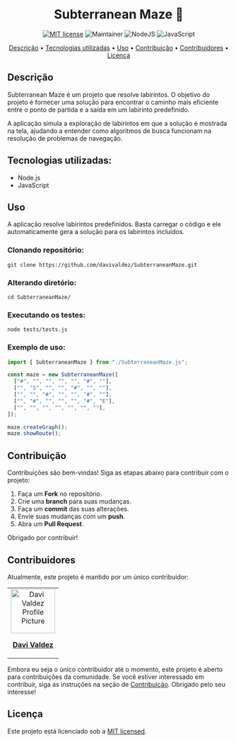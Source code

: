<h1 align="center" style="font-weight: bold;">Subterranean Maze 🧩</h1>

<div align="center">

[![MIT license](https://img.shields.io/badge/License-MIT-green.svg)](https://lbesson.mit-license.org/)
![Maintainer](https://img.shields.io/badge/maintainer-yes-green)
![NodeJS](https://img.shields.io/badge/node.js-6DA55F?style=for-the-badge&logo=node.js&logoColor=white)
![JavaScript](https://img.shields.io/badge/javascript-%23323330.svg?style=for-the-badge&logo=javascript&logoColor=%23F7DF1E)

</div>

<p align="center">
 <a href="#descrição">Descrição</a> • 
 <a href="#tecnologias-utilizadas">Tecnologias utilizadas</a> • 
 <a href="#uso">Uso</a> •
 <a href="#contribuição">Contribuição</a> •
 <a href="#contribuidores">Contribuidores</a> •
 <a href="#licença">Licença</a> 
</p>

## Descrição

Subterranean Maze é um projeto que resolve labirintos. O objetivo do projeto é fornecer uma solução para encontrar o caminho mais eficiente entre o ponto de partida e a saída em um labirinto predefinido.

A aplicação simula a exploração de labirintos em que a solução é mostrada na tela, ajudando a entender como algoritmos de busca funcionam na resolução de problemas de navegação.

## Tecnologias utilizadas:

- Node.js
- JavaScript

## Uso

A aplicação resolve labirintos predefinidos. Basta carregar o código e ele automaticamente gera a solução para os labirintos incluídos.

### Clonando repositório:

    git clone https://github.com/davivaldez/SubterraneanMaze.git

### Alterando diretório:

    cd SubterraneanMaze/

### Executando os testes:

    node tests/tests.js

### Exemplo de uso:

```javascript
import { SubterraneanMaze } from "./SubterraneanMaze.js";

const maze = new SubterraneanMaze([
  ["#", "", "", "", "", "#", ""],
  ["", "S", "", "", "#", "", ""],
  ["", "", "#", "", "", "#", ""],
  ["", "#", "", "", "", "#", "E"],
  ["", "", "", "", "", "", ""],
]);

maze.createGraph();
maze.showRoute();
```

## Contribuição

Contribuições são bem-vindas! Siga as etapas abaixo para contribuir com o projeto:

1. Faça um **Fork** no repositório.
2. Crie uma **branch** para suas mudanças.
3. Faça um **commit** das suas alterações.
4. Envie suas mudanças com um **push**.
5. Abra um **Pull Request**.

Obrigado por contribuir!

## Contribuidores

Atualmente, este projeto é mantido por um único contribuidor:

<table>
  <tr>
    <td align="center">
      <a href="https://github.com/davivaldez">
        <img src="https://avatars.githubusercontent.com/u/131072655?v=4" width="100px;" alt="Davi Valdez Profile Picture"/><br>
        <p>
          <b>Davi Valdez</b>
        </p>
      </a>
    </td>
  </tr>
</table>

Embora eu seja o único contribuidor até o momento, este projeto é aberto para contribuições da comunidade. Se você estiver interessado em contribuir, siga as instruções na seção de [Contribuição](#contribuição). Obrigado pelo seu interesse!

## Licença

Este projeto está licenciado sob a [MIT licensed](./LICENSE).
